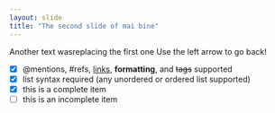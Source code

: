 ```yaml
---
layout: slide
title: "The second slide of mai bine"
---
```

Another text wasreplacing the first one
Use the left arrow to go back!
- [x] @mentions, #refs, [links](), **formatting**, and <del>tags</del> supported
- [x] list syntax required (any unordered or ordered list supported)
- [x] this is a complete item
- [ ] this is an incomplete item